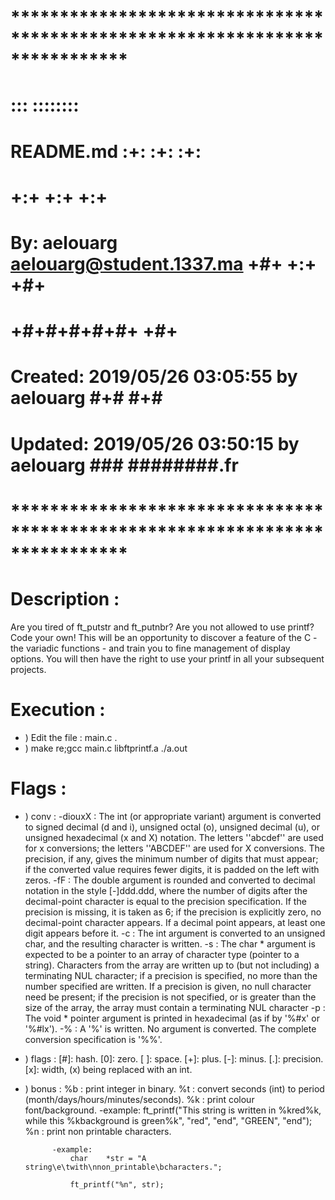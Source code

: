 # **************************************************************************** #
#                                                                              #
#                                                         :::      ::::::::    #
#    README.md                                          :+:      :+:    :+:    #
#                                                     +:+ +:+         +:+      #
#    By: aelouarg <aelouarg@student.1337.ma>        +#+  +:+       +#+         #
#                                                 +#+#+#+#+#+   +#+            #
#    Created: 2019/05/26 03:05:55 by aelouarg          #+#    #+#              #
#    Updated: 2019/05/26 03:50:15 by aelouarg         ###   ########.fr        #
#                                                                              #
# **************************************************************************** #

# Description :
Are you tired of ft_putstr and ft_putnbr? Are you not allowed to use printf? Code your own! This will be an opportunity to discover a feature of the C - the variadic functions - and train you to fine management of display options. You will then have the right to use your printf in all your subsequent projects.

# Execution :
* ) Edit the file :  main.c .
* ) make re;gcc main.c libftprintf.a  ./a.out

# Flags : 
* ) conv :
	-diouxX	: The int (or appropriate variant) argument is converted to signed decimal (d and i), unsigned octal (o), unsigned decimal (u), or unsigned hexadecimal (x and X) notation.  The letters ''abcdef'' are used for x conversions; the letters ''ABCDEF'' are used for X conversions.  The precision, if any, gives the minimum number of digits that must appear; if the converted value requires fewer digits, it is padded on the left with zeros.
	-fF		: The double argument is rounded and converted to decimal notation in the style [-]ddd.ddd, where the number of digits after the decimal-point character is equal to the precision specification.  If the precision is missing, it is taken as 6; if the precision is explicitly zero, no decimal-point character appears.  If a decimal point appears, at least one digit appears before it.
	-c		: The int argument is converted to an unsigned char, and the resulting character is written.
	-s		: The char * argument is expected to be a pointer to an array of character type (pointer to a string).  Characters from the array are written up to (but not including) a terminating NUL character; if a precision is specified, no more than the number specified are written.  If a precision is given, no null character need be present; if the precision is not specified, or is greater than the size of the array, the array must contain a terminating NUL character
	-p		: The void * pointer argument is printed in hexadecimal (as if by '%#x' or '%#lx').
	-%		: A '%' is written.  No argument is converted.  The complete conversion specification is '%%'.

* ) flags :
	[#]: hash.
	[0]: zero.
	[ ]: space.
	[+]: plus.
	[-]: minus.
	[.]: precision.
	[x]: width, (x) being replaced with an int.
* ) bonus :
	%b : print integer in binary.
	%t : convert seconds (int) to period (month/days/hours/minutes/seconds).
	%k : print colour font/background.
			-example:
				ft_printf("This string is written in %kred%k, while this %kbackground is green%k", "red", "end", "GREEN", "end");
	%n : print non printable characters.

			-example:
				char	*str = "A string\e\twith\nnon_printable\bcharacters.";

				ft_printf("%n", str);
		 

